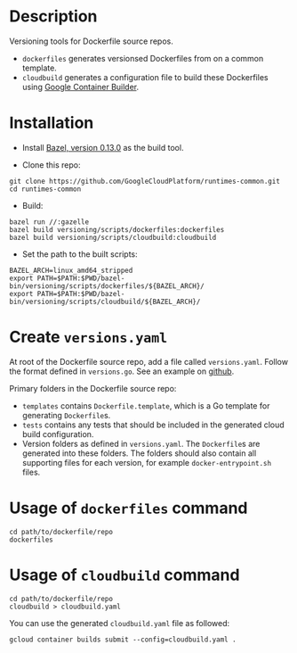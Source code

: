 # Description

Versioning tools for Dockerfile source repos.

- `dockerfiles` generates versionsed Dockerfiles from on a common template.
- `cloudbuild` generates a configuration file to build these Dockerfiles using
  [Google Container Builder](https://cloud.google.com/container-builder/docs/).

# Installation

- Install [Bazel, version 0.13.0](https://bazel.build) as the build tool.

- Clone this repo:

``` shell
git clone https://github.com/GoogleCloudPlatform/runtimes-common.git
cd runtimes-common
```

- Build:

``` shell
bazel run //:gazelle
bazel build versioning/scripts/dockerfiles:dockerfiles
bazel build versioning/scripts/cloudbuild:cloudbuild
```

- Set the path to the built scripts:

``` shell
BAZEL_ARCH=linux_amd64_stripped
export PATH=$PATH:$PWD/bazel-bin/versioning/scripts/dockerfiles/${BAZEL_ARCH}/
export PATH=$PATH:$PWD/bazel-bin/versioning/scripts/cloudbuild/${BAZEL_ARCH}/
```

# Create `versions.yaml`

At root of the Dockerfile source repo, add a file called `versions.yaml`.
Follow the format defined in `versions.go`. See an example on
[github](https://github.com/GoogleCloudPlatform/mysql-docker).

Primary folders in the Dockerfile source repo:

- `templates` contains `Dockerfile.template`, which is a Go template for
  generating `Dockerfile`s.
- `tests` contains any tests that should be included in the generated cloud
  build configuration.
- Version folders as defined in `versions.yaml`. The `Dockerfile`s are
  generated into these folders. The folders should also contain all
  supporting files for each version, for example `docker-entrypoint.sh` files.

# Usage of `dockerfiles` command

``` shell
cd path/to/dockerfile/repo
dockerfiles
```

# Usage of `cloudbuild` command

``` shell
cd path/to/dockerfile/repo
cloudbuild > cloudbuild.yaml
```

You can use the generated `cloudbuild.yaml` file as followed:

``` shell
gcloud container builds submit --config=cloudbuild.yaml .
```
